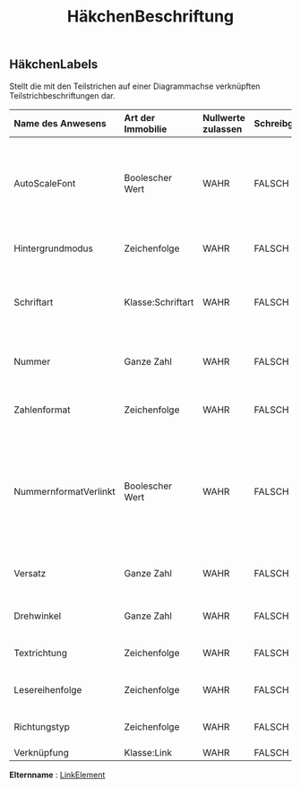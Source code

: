 ﻿---
title: HäkchenBeschriftung
second_title: Aspose.Cells Cloud Documen
type: docs
url: /de/specification/model/ticklabels/
description: "Aspose.Cells Cloud-Modellspezifikation: TickLabels. Müheloses Bearbeiten von Excel und anderen Tabellenkalkulationsdokumenten mit Funktionen wie Öffnen, Generieren, Bearbeiten, Teilen, Zusammenführen, Vergleichen und Konvertieren"
kwords: Excel, Office, Tabellenkalkulation, Cloud REST API, TickLabels
weight: 50
---
## **HäkchenLabels**

 Stellt die mit den Teilstrichen auf einer Diagrammachse verknüpften Teilstrichbeschriftungen dar.

| Name des Anwesens| Art der Immobilie| Nullwerte zulassen| Schreibgeschützt| Standardwert| Beschreibung|
|:- |:- |:- |:- |:- |:- |
| AutoScaleFont| Boolescher Wert| WAHR| FALSCH|| True, wenn der Text im Objekt die Schriftgröße ändert, wenn sich die Objektgröße ändert. Der Standardwert ist True.|
| Hintergrundmodus| Zeichenfolge| WAHR| FALSCH|| Ermittelt und setzt den Anzeigemodus des Hintergrunds|
| Schriftart| Klasse:Schriftart| WAHR| FALSCH|| Gibt ein Objekt zurück, das die Schriftart des angegebenen TickLabels-Objekts darstellt.|
| Nummer| Ganze Zahl| WAHR| FALSCH|| Stellt die Formatnummer für das TickLabels-Objekt dar.|
| Zahlenformat| Zeichenfolge| WAHR| FALSCH|| Stellt die Formatzeichenfolge für das TickLabels-Objekt dar.|
| NummernformatVerlinkt| Boolescher Wert| WAHR| FALSCH|| Wahr, wenn das Zahlenformat mit den Zellen verknüpft ist (sodass sich das Zahlenformat in den Beschriftungen ändert, wenn es sich in den Zellen ändert).|
| Versatz| Ganze Zahl| WAHR| FALSCH|| Ruft den Abstand der Beschriftungen von der Achse ab und legt ihn fest.|
| Drehwinkel| Ganze Zahl| WAHR| FALSCH|| Stellt den Textdrehwinkel im Uhrzeigersinn dar.|
| Textrichtung| Zeichenfolge| WAHR| FALSCH||Stellt die Textlesereihenfolge dar.|
| Lesereihenfolge| Zeichenfolge| WAHR| FALSCH||Stellt die Textlesereihenfolge dar.|
| Richtungstyp| Zeichenfolge| WAHR| FALSCH|| Ruft die Textrichtung ab und legt sie fest.|
| Verknüpfung| Klasse:Link| WAHR| FALSCH|||

**Elternname** : [LinkElement](/specification/model/linkelement)

